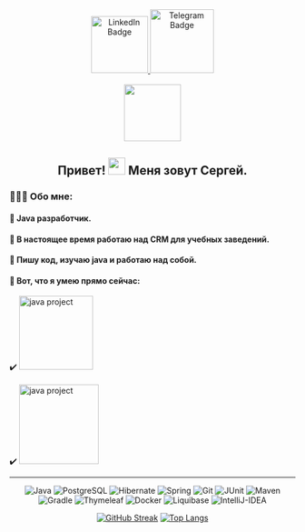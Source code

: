 <div id="badges" align="center">
  <a href="https://www.linkedin.com/in/sergey-slepnev/">
    <img src="https://img.shields.io/badge/LinkedIn-blue?logo=LinkedIn&logoColor" alt="LinkedIn Badge" width="100px"/>
  </a> 
    <a href="https://t.me/sergey_slepnev">
    <img src="https://img.shields.io/badge/Telegram-blue?logo=Telegram&logoColor=white&labelColor=blue" alt="Telegram Badge" width="112px"/>
  </a>
</div><br>
<div align="center">
  <img src="https://komarev.com/ghpvc/?username=sergey-slepnev&style=flat-square&color=blue" alt="" width="100px"/>
</div>
<div align="center">
  <h2>
     Привет!
    <img src="https://media.giphy.com/media/hvRJCLFzcasrR4ia7z/giphy.gif" width="30px"/>
     Меня зовут Сергей.
  </h2>
</div>

###  👨🏻‍💻 Обо мне:

#### 📌 Java разработчик.
#### 📌 В настоящее время работаю над CRM для учебных заведений.
#### 📌 Пишу код, изучаю java и работаю над собой.
#### 📌 Вот, что я умею прямо сейчас: 
✔️ <a href="https://github.com/sergey-slepnev/photo_repository">
    <img src="https://img.shields.io/badge/%D0%9F%D1%80%D0%BE%D0%B5%D0%BA%D1%82_%D0%BD%D0%B0_Java-blue?style=for-the-badge&logoColor=white" alt="java project" width="130px"/>
</a>
<br>
<br>
✔️ <a href="https://github.com/sergey-slepnev/HotelBooking">
    <img src="https://img.shields.io/badge/%D0%9F%D1%80%D0%BE%D0%B5%D0%BA%D1%82_%D0%BD%D0%B0_Spring-dark_green?style=for-the-badge&logoColor=white" alt="java project" width="140px"/>
</a>
</h4>

---
<div style="text" align="center">
  
![Java](https://img.shields.io/badge/Java-red?style=for-the-badge&logo=java&logoColor=black)
![PostgreSQL](https://img.shields.io/badge/PostgreSQL-316192?style=for-the-badge&logo=postgresql&logoColor=white)
![Hibernate](https://img.shields.io/badge/Hibernate-6DA55F?style=for-the-badge&logo=hibernate&logoColor=white)
![Spring](https://img.shields.io/badge/Spring-6DA55F?style=for-the-badge&logo=spring&logoColor=white)
![Git](https://img.shields.io/badge/Git-%2320232a?style=for-the-badge&logo=Git&logoColor=yellow)
![JUnit](https://img.shields.io/badge/JUnit-%23593d88.svg?style=for-the-badge&logo=junit&logoColor=white)
![Maven](https://img.shields.io/badge/Maven-blue?style=for-the-badge&logo=maven&logoColor=green)
![Gradle](https://img.shields.io/badge/Gradle-grey?style=for-the-badge&logo=gradle&logoColor=white)
![Thymeleaf](https://img.shields.io/badge/thymeleaf-6DA55F?style=for-the-badge&logo=thymeleaf&logoColor=white)
![Docker](https://img.shields.io/badge/Docker-316192?style=for-the-badge&logo=docker&logoColor=white)
![Liquibase](https://img.shields.io/badge/Liquibase-647192?style=for-the-badge&logo=Liquibase&logoColor=white)
![IntelliJ-IDEA](https://img.shields.io/badge/IntelliJ_IDEA-blue?style=for-the-badge&logo=idea&logoColor=white)

</div>

<div align="center">
  
[![GitHub Streak](https://streak-stats.demolab.com?user=sergey-slepnev&theme=transparent&hide_border=true&mode=weekly&fire=FF2222&dates=2C68F6&currStreakLabel=2C68F6&currStreakNum=2C68F6)](https://git.io/streak-stats)
[![Top Langs](https://github-readme-stats.vercel.app/api/top-langs/?username=sergey-slepnev&layout=compact&theme=vision-friendly-dark)](https://github.com/anuraghazra/github-readme-stats)

</div>
<!--
**SergeySlepnev/SergeySlepnev** is a ✨ _special_ ✨ repository because its `README.md` (this file) appears on your GitHub profile.
- 🔭 I’m currently working on ...
- 🌱 I’m currently learning ...
- 👯 I’m looking to collaborate on ...
- 🤔 I’m looking for help with ...
- 💬 Ask me about ...
- 📫 How to reach me: ...
- 😄 Pronouns: ...
- ⚡ Fun fact: ...
-->

